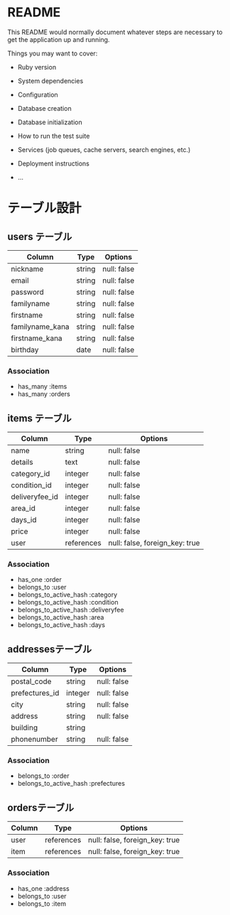 # README

This README would normally document whatever steps are necessary to get the
application up and running.

Things you may want to cover:

* Ruby version

* System dependencies

* Configuration

* Database creation

* Database initialization

* How to run the test suite

* Services (job queues, cache servers, search engines, etc.)

* Deployment instructions

* ...

# テーブル設計

## users テーブル

| Column         | Type   | Options  |
|----------------|--------|----------|
|nickname        |string  |null: false|
|email           |string  |null: false|
|password        |string  |null: false|
|familyname      |string  |null: false|
|firstname       |string  |null: false|
|familyname_kana |string  |null: false|
|firstname_kana  |string  |null: false|
|birthday        |date    |null: false|


### Association

- has_many :items
- has_many :orders

## items テーブル

| Column       | Type     | Options                      | 
|--------------|----------|------------------------------|
|name          |string    |null: false                   |
|details       |text      |null: false                   |
|category_id   |integer   |null: false                   |
|condition_id  |integer   |null: false                   |
|deliveryfee_id|integer   |null: false                   |
|area_id       |integer   |null: false                   |
|days_id       |integer   |null: false                   |
|price         |integer   |null: false                   |
|user          |references|null: false, foreign_key: true|


### Association

- has_one :order
- belongs_to :user
- belongs_to_active_hash :category
- belongs_to_active_hash :condition
- belongs_to_active_hash :deliveryfee
- belongs_to_active_hash :area
- belongs_to_active_hash :days

## addressesテーブル

| Column       | Type     | Options    |
|--------------|----------|------------|
|postal_code   |string    |null: false |
|prefectures_id|integer   |null: false |
|city          |string    |null: false |
|address       |string    |null: false |
|building      |string    |            |
|phonenumber   |string    |null: false |

### Association

- belongs_to :order
- belongs_to_active_hash :prefectures

## ordersテーブル

| Column    | Type     | Options                      |
|-----------|----------|------------------------------|
|user       |references|null: false, foreign_key: true|
|item       |references|null: false, foreign_key: true|

### Association

- has_one :address
- belongs_to :user
- belongs_to :item